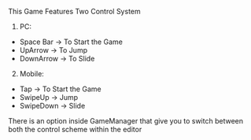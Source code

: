 This Game Features Two Control System 
1) PC:
 - Space Bar -> To Start the Game
 - UpArrow -> To Jump
 - DownArrow -> To Slide

2) Mobile:
 - Tap -> To Start the Game
 - SwipeUp -> Jump
 - SwipeDown -> Slide 

There is an option inside GameManager that give you to switch between both the control scheme within the editor
